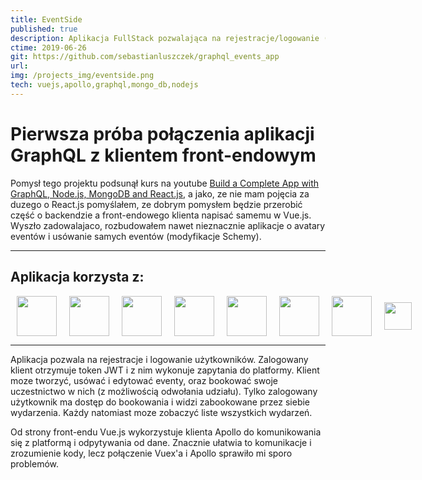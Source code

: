 ```yaml
---
title: EventSide
published: true
description: Aplikacja FullStack pozwalająca na rejestracje/logowanie (JWT), oraz tworzenie i bookowanie eventów (CRUD). Zamiast standardowego REST API wykorzystałem API GraphQL 
ctime: 2019-06-26
git: https://github.com/sebastianluszczek/graphql_events_app
url: 
img: /projects_img/eventside.png
tech: vuejs,apollo,graphql,mongo_db,nodejs
---
```


# Pierwsza próba połączenia aplikacji GraphQL z klientem front-endowym


Pomysł tego projektu podsunął kurs na youtube [Build a Complete App with GraphQL, Node.js, MongoDB and React.js](https://www.youtube.com/watch?v=7giZGFDGnkc&list=PL55RiY5tL51rG1x02Yyj93iypUuHYXcB_), a jako, ze nie mam pojęcia za duzego o React.js pomyślałem, ze dobrym pomysłem będzie przerobić część o backendzie a front-endowego klienta napisać samemu w Vue.js. Wyszło zadowalajaco, rozbudowałem nawet nieznacznie aplikacje o avatary eventów i usówanie samych eventów (modyfikacje Schemy).

---
## Aplikacja korzysta z:
<div style="display: flex">
<img src="/icons/vuejs.png" "Vue.js" style="height: 64px; padding: 0 10px">
<img src="/icons/apollo.png" "Apollo" style="height: 64px; padding: 0 10px">
<img src="/icons/SASS.png" "Sass" style="height: 64px; padding: 0 10px">
<img src="/icons/graphql.png" "GraphQL" style="height: 64px; padding: 0 10px">
<img src="/icons/mongo_db.png" "MongoDB" style="height: 64px; padding: 0 10px">
<img src="/icons/nodejs.png" "Node.js" style="height: 64px; padding: 0 10px">
<img src="/icons/JWT.png" "JWT tokens" style="height: 64px; padding: 0 10px">
<img src="/icons/express.png" "express" style="height: 44px; padding: 10px 10px">
</div>

---

Aplikacja pozwala na rejestracje i logowanie użytkowników. Zalogowany klient otrzymuje token JWT i z nim wykonuje zapytania do platformy. Klient moze tworzyć, usówać i edytować eventy, oraz bookować swoje uczestnictwo w nich (z możliwością odwołania udziału).
Tylko zalogowany użytkownik ma dostęp do bookowania i widzi zabookowane przez siebie wydarzenia. Każdy natomiast moze zobaczyć liste wszystkich wydarzeń.

Od strony front-endu Vue.js wykorzystuje klienta Apollo do komunikowania się z platformą i odpytywania od dane. Znacznie ułatwia to komunikacje i zrozumienie kody, lecz połączenie Vuex'a i Apollo sprawiło mi sporo problemów.